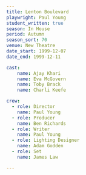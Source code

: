 ```yaml
---
title: Lenton Boulevard
playwright: Paul Young
student_written: true
season: In House
period: Autumn
season_sort: 70
venue: New Theatre
date_start: 1999-12-07
date_end: 1999-12-11

cast:
    name: Ajay Khari
    name: Eva McGovern
    name: Toby Brack
    name: Charli Keefe

crew:
  - role: Director
    name: Paul Young
  - role: Producer
    name: Ben Richards
  - role: Writer
    name: Paul Young
  - role: Lighting Designer
    name: Adam Godden
  - role: Set
    name: James Law

---
```



